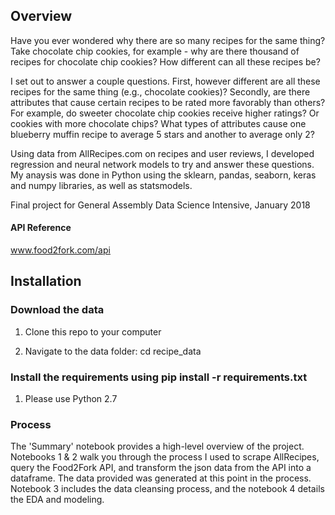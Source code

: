 ##  Overview
Have you ever wondered why there are so many recipes for the same thing? Take chocolate chip cookies, for example - why are there thousand of recipes for chocolate chip cookies? How different can all these recipes be? 

I set out to answer a couple questions. First, however different are all these recipes for the same thing (e.g., chocolate cookies)? Secondly, are there attributes that cause certain recipes to be rated more favorably than others? For example, do sweeter chocolate chip cookies receive higher ratings? Or cookies with more chocolate chips? What types of attributes cause one blueberry muffin recipe to average 5 stars and another to average only 2?

Using data from AllRecipes.com on recipes and user reviews, I developed regression and neural network models to try and answer these questions. My anaysis was done in Python using the sklearn, pandas, seaborn, keras and numpy libraries, as well as statsmodels. 

Final project for General Assembly Data Science Intensive, January 2018


#### API Reference
www.food2fork.com/api


## Installation

### Download the data

1. Clone this repo to your computer

2. Navigate to the data folder: cd recipe_data


### Install the requirements using pip install -r requirements.txt

1. Please use Python 2.7

 
### Process

The 'Summary' notebook provides a high-level overview of the project. Notebooks 1 & 2 walk you through the process I used to scrape AllRecipes, query the Food2Fork API, and transform the json data from the API into a dataframe. The data provided was generated at this point in the process. Notebook 3 includes the data cleansing process, and the notebook 4 details the EDA and modeling.
